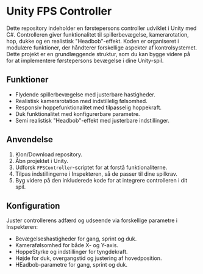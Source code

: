 # Unity FPS Controller

Dette repository indeholder en førstepersons controller udviklet i Unity med C#. Controlleren giver funktionalitet til spillerbevægelse, kamerarotation, hop, dukke og en realistisk "Headbob"-effekt. Koden er organiseret i modulære funktioner, der håndterer forskellige aspekter af kontrolsystemet. Dette projekt er en grundlæggende struktur, som du kan bygge videre på for at implementere førstepersons bevægelse i dine Unity-spil.

## Funktioner

- Flydende spillerbevægelse med justerbare hastigheder.
- Realistisk kamerarotation med indstillelig følsomhed.
- Responsiv hoppefunktionalitet med tilpasselig hoppekraft.
- Duk funktionalitet med konfigurerbare parametre.
- Semi realistisk "Headbob"-effekt med justerbare indstillinger.

## Anvendelse

1. Klon/Download repository.
2. Åbn projektet i Unity.
3. Udforsk `FPSController`-scriptet for at forstå funktionaliterne.
4. Tilpas indstillingerne i Inspektøren, så de passer til dine spilkrav.
5. Byg videre på den inkluderede kode for at integrere controlleren i dit spil.

## Konfiguration

Juster controllerens adfærd og udseende via forskellige parametre i Inspektøren:

- Bevægelseshastigheder for gang, sprint og duk.
- Kamerafølsomhed for både X- og Y-axis.
- HoppeStyrke og indstillinger for tyngdekraft.
- Højde for duk, overgangstid og justering af hovedposition.
- HEadbob-parametre for gang, sprint og duk.

